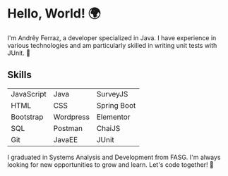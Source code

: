 # Hello, World! 🌍

I'm Andrêy Ferraz, a developer specialized in Java. I have experience in various technologies and am particularly skilled in writing unit tests with JUnit. 🚀

## Skills

|      |      |      |
| :--- | :--- | :--- |
| JavaScript | Java | SurveyJS | 
| HTML | CSS | Spring Boot |
| Bootstrap | Wordpress | Elementor |
| SQL | Postman | ChaiJS |
| Git | JavaEE | JUnit |

I graduated in Systems Analysis and Development from FASG. I'm always looking for new opportunities to grow and learn. Let's code together! 💪
